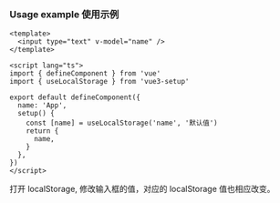 ### Usage example 使用示例

```
<template>
  <input type="text" v-model="name" />
</template>

<script lang="ts">
import { defineComponent } from 'vue'
import { useLocalStorage } from 'vue3-setup'

export default defineComponent({
  name: 'App',
  setup() {
    const [name] = useLocalStorage('name', '默认值')
    return {
      name,
    }
  },
})
</script>
```

打开 localStorage, 修改输入框的值，对应的 localStorage 值也相应改变。
